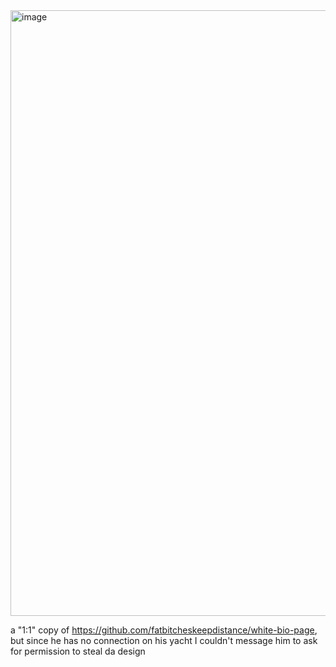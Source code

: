 <img width="1667" height="969" alt="image" src="https://github.com/user-attachments/assets/9a6fb938-f60d-4aa9-adde-02913c1e3f8b" />

a "1:1" copy of https://github.com/fatbitcheskeepdistance/white-bio-page, but since he has no connection on his yacht I couldn't message him to ask for permission to steal da design
